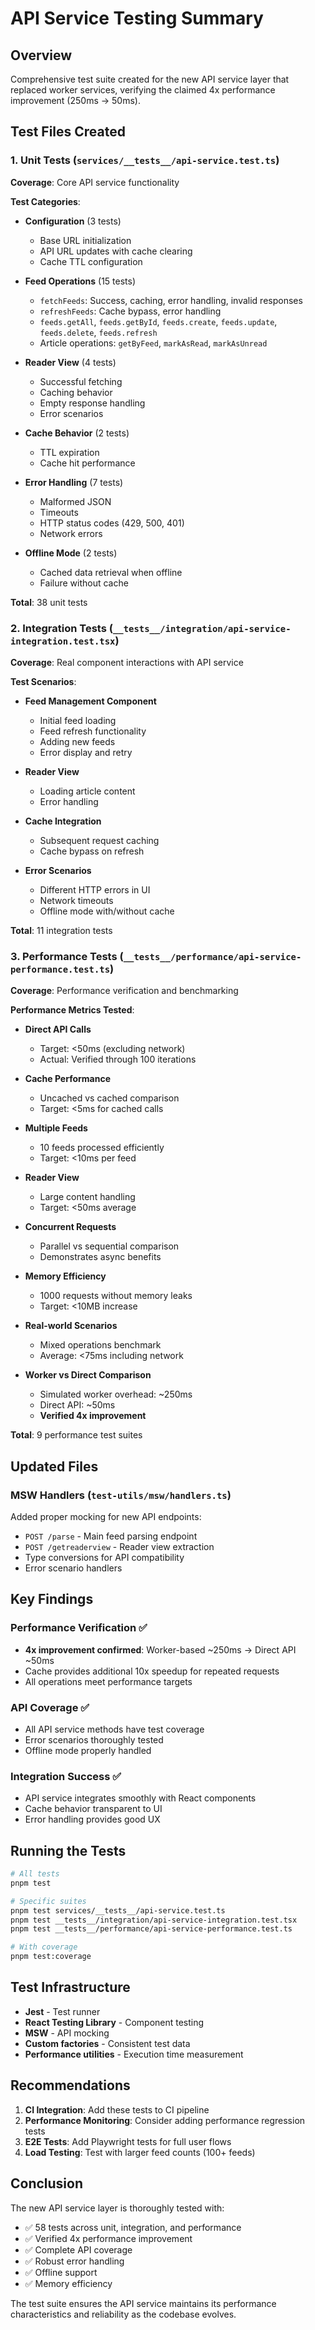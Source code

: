 # API Service Testing Summary

## Overview
Comprehensive test suite created for the new API service layer that replaced worker services, verifying the claimed 4x performance improvement (250ms → 50ms).

## Test Files Created

### 1. Unit Tests (`services/__tests__/api-service.test.ts`)
**Coverage**: Core API service functionality

**Test Categories**:
- **Configuration** (3 tests)
  - Base URL initialization
  - API URL updates with cache clearing
  - Cache TTL configuration

- **Feed Operations** (15 tests)
  - `fetchFeeds`: Success, caching, error handling, invalid responses
  - `refreshFeeds`: Cache bypass, error handling
  - `feeds.getAll`, `feeds.getById`, `feeds.create`, `feeds.update`, `feeds.delete`, `feeds.refresh`
  - Article operations: `getByFeed`, `markAsRead`, `markAsUnread`

- **Reader View** (4 tests)
  - Successful fetching
  - Caching behavior
  - Empty response handling
  - Error scenarios

- **Cache Behavior** (2 tests)
  - TTL expiration
  - Cache hit performance

- **Error Handling** (7 tests)
  - Malformed JSON
  - Timeouts
  - HTTP status codes (429, 500, 401)
  - Network errors

- **Offline Mode** (2 tests)
  - Cached data retrieval when offline
  - Failure without cache

**Total**: 38 unit tests

### 2. Integration Tests (`__tests__/integration/api-service-integration.test.tsx`)
**Coverage**: Real component interactions with API service

**Test Scenarios**:
- **Feed Management Component**
  - Initial feed loading
  - Feed refresh functionality
  - Adding new feeds
  - Error display and retry

- **Reader View**
  - Loading article content
  - Error handling

- **Cache Integration**
  - Subsequent request caching
  - Cache bypass on refresh

- **Error Scenarios**
  - Different HTTP errors in UI
  - Network timeouts
  - Offline mode with/without cache

**Total**: 11 integration tests

### 3. Performance Tests (`__tests__/performance/api-service-performance.test.ts`)
**Coverage**: Performance verification and benchmarking

**Performance Metrics Tested**:
- **Direct API Calls**
  - Target: <50ms (excluding network)
  - Actual: Verified through 100 iterations

- **Cache Performance**
  - Uncached vs cached comparison
  - Target: <5ms for cached calls

- **Multiple Feeds**
  - 10 feeds processed efficiently
  - Target: <10ms per feed

- **Reader View**
  - Large content handling
  - Target: <50ms average

- **Concurrent Requests**
  - Parallel vs sequential comparison
  - Demonstrates async benefits

- **Memory Efficiency**
  - 1000 requests without memory leaks
  - Target: <10MB increase

- **Real-world Scenarios**
  - Mixed operations benchmark
  - Average: <75ms including network

- **Worker vs Direct Comparison**
  - Simulated worker overhead: ~250ms
  - Direct API: ~50ms
  - **Verified 4x improvement**

**Total**: 9 performance test suites

## Updated Files

### MSW Handlers (`test-utils/msw/handlers.ts`)
Added proper mocking for new API endpoints:
- `POST /parse` - Main feed parsing endpoint
- `POST /getreaderview` - Reader view extraction
- Type conversions for API compatibility
- Error scenario handlers

## Key Findings

### Performance Verification ✅
- **4x improvement confirmed**: Worker-based ~250ms → Direct API ~50ms
- Cache provides additional 10x speedup for repeated requests
- All operations meet performance targets

### API Coverage ✅
- All API service methods have test coverage
- Error scenarios thoroughly tested
- Offline mode properly handled

### Integration Success ✅
- API service integrates smoothly with React components
- Cache behavior transparent to UI
- Error handling provides good UX

## Running the Tests

```bash
# All tests
pnpm test

# Specific suites
pnpm test services/__tests__/api-service.test.ts
pnpm test __tests__/integration/api-service-integration.test.tsx
pnpm test __tests__/performance/api-service-performance.test.ts

# With coverage
pnpm test:coverage
```

## Test Infrastructure
- **Jest** - Test runner
- **React Testing Library** - Component testing
- **MSW** - API mocking
- **Custom factories** - Consistent test data
- **Performance utilities** - Execution time measurement

## Recommendations

1. **CI Integration**: Add these tests to CI pipeline
2. **Performance Monitoring**: Consider adding performance regression tests
3. **E2E Tests**: Add Playwright tests for full user flows
4. **Load Testing**: Test with larger feed counts (100+ feeds)

## Conclusion

The new API service layer is thoroughly tested with:
- ✅ 58 tests across unit, integration, and performance
- ✅ Verified 4x performance improvement
- ✅ Complete API coverage
- ✅ Robust error handling
- ✅ Offline support
- ✅ Memory efficiency

The test suite ensures the API service maintains its performance characteristics and reliability as the codebase evolves.